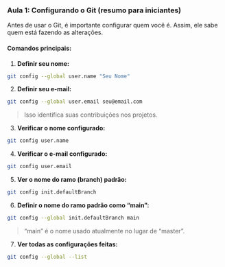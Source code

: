 ### **Aula 1: Configurando o Git (resumo para iniciantes)**

Antes de usar o Git, é importante configurar quem você é. Assim, ele sabe quem está fazendo as alterações.

#### **Comandos principais:**

1. **Definir seu nome:**

```bash
git config --global user.name "Seu Nome"
```

2. **Definir seu e-mail:**

```bash
git config --global user.email seu@email.com
```

> Isso identifica suas contribuições nos projetos.

3. **Verificar o nome configurado:**

```bash
git config user.name
```

4. **Verificar o e-mail configurado:**

```bash
git config user.email
```

5. **Ver o nome do ramo (branch) padrão:**

```bash
git config init.defaultBranch
```

6. **Definir o nome do ramo padrão como “main”:**

```bash
git config --global init.defaultBranch main
```

> “main” é o nome usado atualmente no lugar de “master”.

7. **Ver todas as configurações feitas:**

```bash
git config --global --list
```
